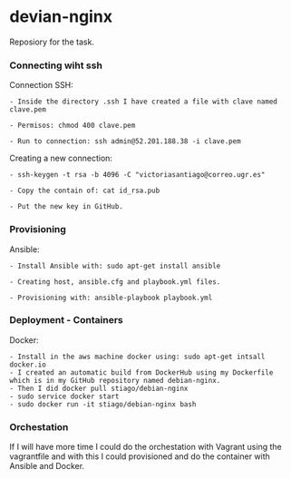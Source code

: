 # devian-nginx

Reposiory for the task.

### Connecting wiht ssh

Connection SSH:

    - Inside the directory .ssh I have created a file with clave named clave.pem

    - Permisos: chmod 400 clave.pem

    - Run to connection: ssh admin@52.201.188.38 -i clave.pem

Creating a new connection: 

    - ssh-keygen -t rsa -b 4096 -C "victoriasantiago@correo.ugr.es"
    
    - Copy the contain of: cat id_rsa.pub

    - Put the new key in GitHub.


### Provisioning

Ansible:

    - Install Ansible with: sudo apt-get install ansible

    - Creating host, ansible.cfg and playbook.yml files.

    - Provisioning with: ansible-playbook playbook.yml


### Deployment - Containers

Docker:

    - Install in the aws machine docker using: sudo apt-get intsall docker.io
    - I created an automatic build from DockerHub using my Dockerfile which is in my GitHub repository named debian-nginx.
    - Then I did docker pull stiago/debian-nginx
    - sudo service docker start
    - sudo docker run -it stiago/debian-nginx bash

### Orchestation

If I will have more time I could do the orchestation with Vagrant using the vagrantfile and with this I could provisioned and do the container with Ansible and Docker.
